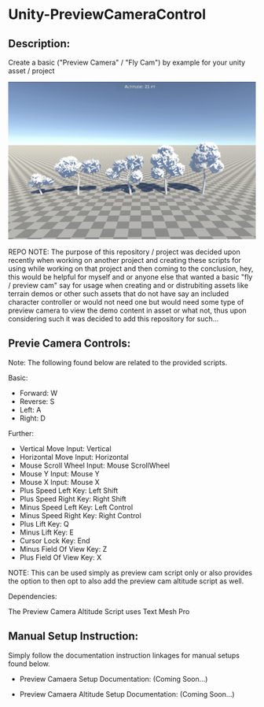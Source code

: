 # Unity-PreviewCameraControl

 
Description:
------------

 Create a basic ("Preview Camera" / "Fly Cam")  by example for your unity asset / project 


 ![Preview](https://github.com/deathwatchgaming/Unity-PreviewCameraControl/blob/main/Previews/PreviewCamera-1.png)


REPO NOTE: The purpose of this repository / project was decided upon recently
when working on another project and creating these scripts for using while
working on that project and then coming to the conclusion, hey, this would be
helpful for myself and or anyone else that wanted a basic "fly / preview cam"
say for usage when creating and or distrubiting assets like terrain demos or
other such assets that do not have say an included character controller or
would not need one but would need some type of preview camera to view the
demo content in asset or what not, thus upon considering such it was decided
to add this repository for such...


Previe Camera Controls: 
-----------------------


  Note: The following found below are related to the provided scripts.

Basic:

* Forward:   W
* Reverse:   S
* Left:      A
* Right:     D

Further:

* Vertical Move Input:               Vertical
* Horizontal Move Input:             Horizontal
* Mouse Scroll Wheel Input:          Mouse ScrollWheel
* Mouse Y Input:                     Mouse Y
* Mouse X Input:                     Mouse X
* Plus Speed Left Key:               Left Shift
* Plus Speed Right Key:              Right Shift
* Minus Speed Left Key:              Left Control
* Minus Speed Right Key:             Right Control
* Plus Lift Key:                     Q
* Minus Lift Key:                    E
* Cursor Lock Key:                   End
* Minus Field Of View Key:           Z
* Plus Field Of View Key:            X


NOTE: This can be used simply as preview cam script only or also provides the
option to then opt to also add the preview cam altitude script as well.


Dependencies:

The Preview Camera Altitude Script uses Text Mesh Pro



Manual Setup Instruction:
-------------------------


Simply follow the documentation instruction linkages for manual setups found below.


* Preview Camaera Setup Documentation: (Coming Soon...)

* Preview Camaera Altitude Setup Documentation: (Coming Soon...)

